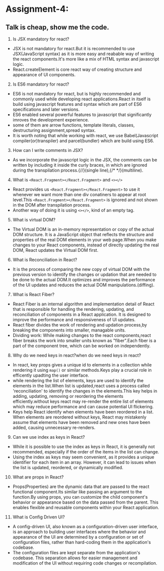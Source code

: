 # Assignment-4:

## Talk is cheap, show me the code.

1. Is JSX mandatory for react?

- JSX is not mandatory for react.But it is recommended to use JSX(JavaScript syntax) as it is more easy and reabable way of writing the react components.It's more like a mix of HTML syntax and javascript logic.
- React.createElement is core react way of creating structure and appearance of UI components.

2. Is ES6 mandatory for react?

- ES6 is not mandatory for react, but is highly recommended and commonly used while developing react applications.React in itself is build using javascript features and syntax which are part of ES6 specifications and later versions.
- ES6 enabled several powerful features to javascript that significantly imroves the development experience.
- some of them are arrow functions, template literals, classes, destructuring assignment,spread syntax.
- It is worth noting that while working with react, we use Babel(Javascript compiler(or)transpiler) and parcel(bundler) which are build using ES6.

3. How can I write comments in JSX?

- As we incorporate the javascript logic in the JSX, the comments can be written by including it inside the curly braces, in which are ignored during the transpilation process.{//}(single line),{/\* \*/}(multiline).

4. What is `<React.Fragment></React.Fragment>` and `<></>`

- React provides us `<React.Fragment></React.Fragment>` to use it whenever we want more than one div conatiners to appear at root level.This `<React.Fragment></React.Fragment>` is ignored and not shown in the DOM after transpilation process.
- Another way of doing it is using `<></>`, kind of an empty tag.

5. What is virtual DOM?

- The Virtual DOM is an in-memory representation or copy of the actual DOM structure. It is a JavaScript object that reflects the structure and properties of the real DOM elements in your web page.When you make changes to your React components, instead of directly updating the real DOM, React updates the Virtual DOM first.

6. What is Reconciliation in React?

- It is the process of comparing the new copy of virtual DOM with the previous version to identify the changes or updation that are needed to be done to the actual DOM.It optimizes and improves the performance of the UI updates and reduces the actual DOM manipulations.(diffing).

7. What is React Fiber?

- React Fiber is an internal algorithm and implementation detail of React that is responsible for handling the rendering, updating, and reconciliation of components in a React application. It is designed to improve the performance and responsiveness of UI updates.
- React fiber divides the work of rendering and updation process,by breaking the components into smaller, managable units.
- Dividing work: While making changes to the react components,react fiber breaks the work into smaller units known as "fiber".Each fiber is a part of the component tree, which can be worked on independently.

8. Why do we need keys in react?when do we need keys in react?

- In react, key props gives a unique id to elements in a collection while rendering it using `map()` or similar methods.Keys play a crucial role in efficently upadting the user interface.
- while rendering the list of elements, keys are used to identify the elements in the list.When list is updated,react uses a process called 'reconciliation' to identify the changes in the elements.This key helps in adding, updating, removing or reordering the elements efficiently.without keys react may re-render the entire list of elements which may reduce performance and can cause potential UI flickering.
- Keys help React identify when elements have been reordered in a list. When elements are reordered without keys, React may mistakenly assume that elements have been removed and new ones have been added, causing unnecessary re-renders.

9. Can we use index as keys in React?

- While it is possible to use the index as keys in React, it is generally not recommended, especially if the order of the items in the list can change.
- Using the index as keys may seem convenient, as it provides a unique identifier for each item in an array. However, it can lead to issues when the list is updated, reordered, or dynamically modified.

10. What are props in React?

- Props(Properties) are the dynamic data that are passed to the react functional component.Its similar like passing an argument to the function.By using props, you can customize the child component's behavior or appearance based on the data passed from the parent. This enables flexible and reusable components within your React application.

11. What is Config Driven UI?

- A config-driven UI, also known as a configuration-driven user interface, is an approach to building user interfaces where the behavior and appearance of the UI are determined by a configuration or set of configuration files, rather than hard-coding them in the application's codebase.
- The configuration files are kept separate from the application's codebase. This separation allows for easier management and modification of the UI without requiring code changes or recompilation.
